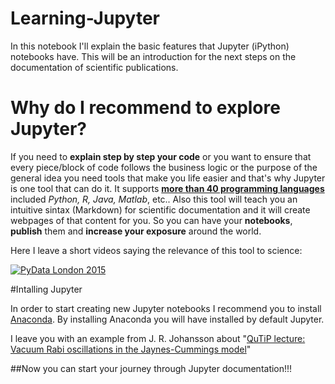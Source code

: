 # Learning-Jupyter

In this notebook I'll explain the basic features that Jupyter (iPython) notebooks have. This will be an introduction
for the next steps on the documentation of scientific publications.

# Why do I recommend to explore Jupyter?

If you need to **explain step by step your code** or you want to ensure that every piece/block of code follows the business logic or the purpose of the general idea you need tools that make you life easier and that's why Jupyter is one tool that can do it. It supports [**more than 40 programming languages**][languages] included *Python, R, Java, Matlab*, etc.. Also this tool will teach you an intuitive sintax (Markdown) for scientific documentation and it will create webpages of that content for you. So you can have your **notebooks**, **publish** them and **increase your exposure** around the world. 

Here I leave a short videos saying the relevance of this tool to science:

[![PyData London 2015](https://avatars0.githubusercontent.com/u/13047373?v=3&s=200)](https://www.youtube.com/watch?v=rc9uvLgwPRA 'click me to watch the video' )

#Intalling Jupyter

In order to start creating new Jupyter notebooks I recommend you to install [Anaconda](https://www.continuum.io/why-anaconda).
By installing Anaconda you will have installed by default Jupyter.

I leave you with an example from J. R. Johansson about "[QuTiP lecture: Vacuum Rabi oscillations in the Jaynes-Cummings model](https://nbviewer.jupyter.org/github/jrjohansson/qutip-lectures/blob/master/Lecture-1-Jaynes-Cumming-model.ipynb)"

##Now you can start your journey through Jupyter documentation!!!

[languages]: <https://github.com/ipython/ipython/wiki/IPython-kernels-for-other-languages>
